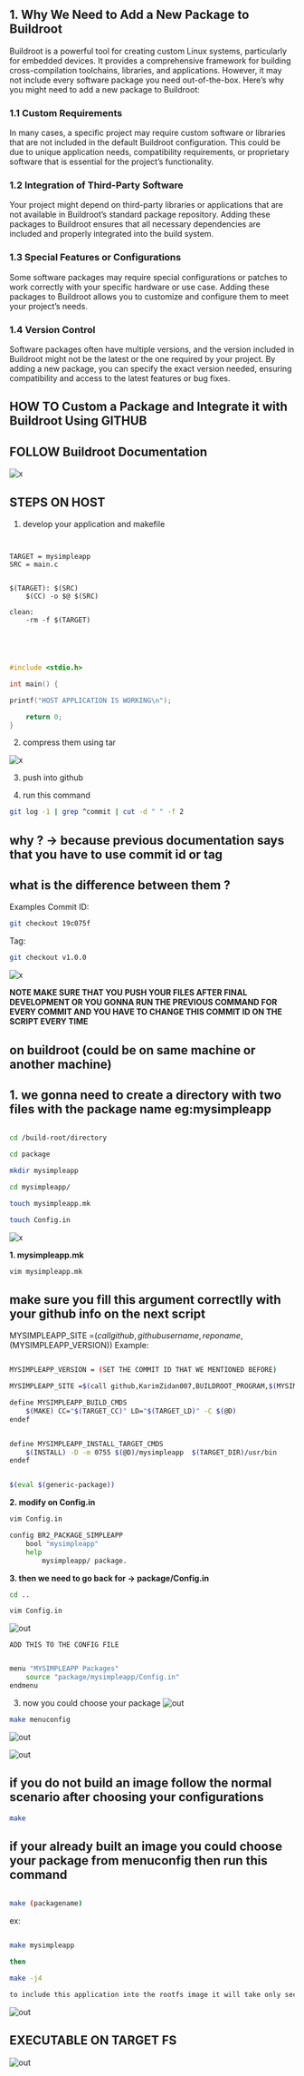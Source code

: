 ## 1. Why We Need to Add a New Package to Buildroot

Buildroot is a powerful tool for creating custom Linux systems, particularly for embedded devices. It provides a comprehensive framework for building cross-compilation toolchains, libraries, and applications. However, it may not include every software package you need out-of-the-box. Here’s why you might need to add a new package to Buildroot:

### 1.1 Custom Requirements

In many cases, a specific project may require custom software or libraries that are not included in the default Buildroot configuration. This could be due to unique application needs, compatibility requirements, or proprietary software that is essential for the project’s functionality.

### 1.2 Integration of Third-Party Software

Your project might depend on third-party libraries or applications that are not available in Buildroot’s standard package repository. Adding these packages to Buildroot ensures that all necessary dependencies are included and properly integrated into the build system.

### 1.3 Special Features or Configurations

Some software packages may require special configurations or patches to work correctly with your specific hardware or use case. Adding these packages to Buildroot allows you to customize and configure them to meet your project’s needs.

### 1.4 Version Control

Software packages often have multiple versions, and the version included in Buildroot might not be the latest or the one required by your project. By adding a new package, you can specify the exact version needed, ensuring compatibility and access to the latest features or bug fixes.


## HOW TO Custom a Package and Integrate it with Buildroot Using **GITHUB**

## FOLLOW Buildroot Documentation 

![x](images/documentation.png)



## STEPS ON HOST 

1. develop your application and makefile 

```make


TARGET = mysimpleapp
SRC = main.c


$(TARGET): $(SRC)
	$(CC) -o $@ $(SRC)

clean:
	-rm -f $(TARGET)




```

```c

#include <stdio.h>

int main() {

printf("HOST APPLICATION IS WORKING\n");

    return 0;
}

```


2. compress them using tar

![x](images/dev.png)

3. push into github


4. run this command  

```sh
git log -1 | grep ^commit | cut -d " " -f 2
```

## why ? -> because previous documentation says that you have to use commit id or tag

## what is the difference between them ?

Examples
Commit ID:

```bash
git checkout 19c075f
```
Tag:

```bash
git checkout v1.0.0
```
![x](images/command.png)

**NOTE MAKE SURE THAT YOU PUSH YOUR FILES AFTER FINAL DEVELOPMENT OR YOU GONNA RUN THE PREVIOUS COMMAND FOR EVERY COMMIT AND YOU HAVE TO CHANGE THIS COMMIT ID ON THE SCRIPT EVERY TIME**

## on buildroot (could be on same machine or another machine)

## 1. we gonna need to create a directory with two files with the package name eg:mysimpleapp

```sh

cd /build-root/directory

cd package

mkdir mysimpleapp

cd mysimpleapp/ 

touch mysimpleapp.mk

touch Config.in
```
![x](images/1..png)

**1. mysimpleapp.mk**

```sh
vim mysimpleapp.mk

```
## make sure you fill this argument correctlly with your github info on the next script 
MYSIMPLEAPP_SITE =$(call github,githubusername,reponame,$(MYSIMPLEAPP_VERSION))
Example:

```sh

MYSIMPLEAPP_VERSION = (SET THE COMMIT ID THAT WE MENTIONED BEFORE)

MYSIMPLEAPP_SITE =$(call github,KarimZidan007,BUILDROOT_PROGRAM,$(MYSIMPLEAPP_VERSION))

define MYSIMPLEAPP_BUILD_CMDS
    $(MAKE) CC="$(TARGET_CC)" LD="$(TARGET_LD)" -C $(@D)
endef


define MYSIMPLEAPP_INSTALL_TARGET_CMDS
    $(INSTALL) -D -m 0755 $(@D)/mysimpleapp  $(TARGET_DIR)/usr/bin
endef


$(eval $(generic-package))


```



**2. modify on Config.in**


```sh
vim Config.in

```

```sh
config BR2_PACKAGE_SIMPLEAPP
    bool "mysimpleapp"
    help
        mysimpleapp/ package.
```

**3. then we need to go back for -> package/Config.in**

```sh
cd ..

vim Config.in

```
![out](images/menu1.png)


`ADD THIS TO THE CONFIG FILE`

```sh

menu "MYSIMPLEAPP Packages"
    source "package/mysimpleapp/Config.in"
endmenu


```
3. now you could choose your package 
![out](images/menu2.png) 

```sh
make menuconfig

```
![out](images/menu3.png) 

![out](images/menu4.png) 


## if you do not build an image follow the normal scenario after choosing your configurations

```sh
make 

```

## if your already built an image you could choose your package from menuconfig then run this command

```sh

make (packagename)
```

ex:

```sh 

make mysimpleapp

then 

make -j4 

to include this application into the rootfs image it will take only seconds if you have build before

```
![out](images/outtt.png) 



## EXECUTABLE ON TARGET FS

![out](images/outontarget.png) 


